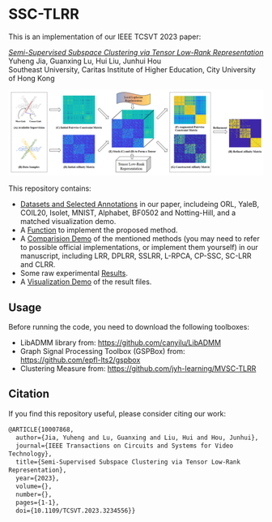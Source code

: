# SSC-TLRR
This is an implementation of our IEEE TCSVT 2023 paper:

[*Semi-Supervised Subspace Clustering via Tensor Low-Rank Representation*](https://arxiv.org/abs/2205.10481)<br />
Yuheng Jia, Guanxing Lu, Hui Liu, Junhui Hou<br />
Southeast University, Caritas Institute of Higher Education, City University of Hong Kong

![image](image/illustration.png)

This repository contains:

- [Datasets and Selected Annotations](data) in our paper, includeing ORL, YaleB, COIL20, Isolet, MNIST, Alphabet, BF0502 and Notting-Hill, and a matched visualization demo.
- A [Function](tlrr_tnn_new.m) to implement the proposed method.
- A [Comparision Demo](demo_parallel.m) of the mentioned methods (you may need to refer to possible official implementations, or implement them yourself) in our manuscript, including LRR, DPLRR, SSLRR, L-RPCA, CP-SSC, SC-LRR and CLRR.
- Some raw experimental [Results](result).
- A [Visualization Demo](Visualization_demo_parallel.m) of the result files.

## Usage

Before running the code, you need to download the following toolboxes:
- LibADMM library from: https://github.com/canyilu/LibADMM
- Graph Signal Processing Toolbox (GSPBox) from: https://github.com/epfl-lts2/gspbox
- Clustering Measure from: https://github.com/jyh-learning/MVSC-TLRR

## Citation

If you find this repository useful, please consider citing our work:

```
@ARTICLE{10007868,
  author={Jia, Yuheng and Lu, Guanxing and Liu, Hui and Hou, Junhui},
  journal={IEEE Transactions on Circuits and Systems for Video Technology}, 
  title={Semi-Supervised Subspace Clustering via Tensor Low-Rank Representation}, 
  year={2023},
  volume={},
  number={},
  pages={1-1},
  doi={10.1109/TCSVT.2023.3234556}}
  ```

